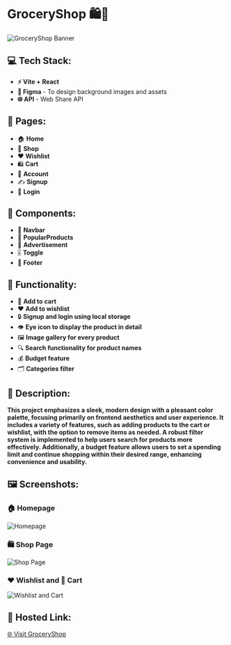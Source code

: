 # GroceryShop 🛍️🛒

![GroceryShop Banner](../assets/rm-home.png)

## 💻 Tech Stack:
- **⚡ Vite + React**  
- **🎨 Figma** - To design background images and assets  
- **🌐 API** - Web Share API

## 📄 Pages:
- 🏠 **Home**  
- 🛒 **Shop**  
- ❤️ **Wishlist**  
- 🛍️ **Cart**  
- 👤 **Account**  
- ✍️ **Signup**  
- 🔑 **Login**

## 🧩 Components:
- 🧭 **Navbar**  
- 🌟 **PopularProducts**  
- 📢 **Advertisement**  
- 🎚️ **Toggle**  
- 🦶 **Footer**

## 🔧 Functionality:
- 🛒 **Add to cart**  
- ❤️ **Add to wishlist**  
- 🔒 **Signup and login using local storage**  
- 👁️ **Eye icon to display the product in detail**  
- 🖼️ **Image gallery for every product**  
- 🔍 **Search functionality for product names**  
- 💰 **Budget feature**  
- 🗂️ **Categories filter**

## 📜 Description:  
**This project emphasizes a sleek, modern design with a pleasant color palette, focusing primarily on frontend aesthetics and user experience. It includes a variety of features, such as adding products to the cart or wishlist, with the option to remove items as needed. A robust filter system is implemented to help users search for products more effectively. Additionally, a budget feature allows users to set a spending limit and continue shopping within their desired range, enhancing convenience and usability.**


## 🖼️ Screenshots:
### 🏠 Homepage
![Homepage](https://via.placeholder.com/800x400?text=Homepage) <!-- Replace with your actual image URL -->

### 🛍️ Shop Page
![Shop Page](https://via.placeholder.com/800x400?text=Shop+Page) <!-- Replace with your actual image URL -->

### ❤️ Wishlist and 🛒 Cart
![Wishlist and Cart](https://via.placeholder.com/800x400?text=Wishlist+%26+Cart) <!-- Replace with your actual image URL -->

## 🔗 Hosted Link:  
[🌐 Visit GroceryShop](https://algomox-groceryshop-3z7i.vercel.app/)
